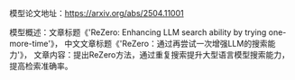 模型论文地址：https://arxiv.org/abs/2504.11001

模型概述：文章标题《'ReZero: Enhancing LLM search ability by trying one-more-time'》，
中文文章标题《'ReZero：通过再尝试一次增强LLM的搜索能力'》，
文章内容：提出ReZero方法，通过重复搜索提升大型语言模型搜索能力，提高检索准确率。
